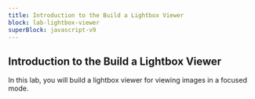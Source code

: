 ```yaml
---
title: Introduction to the Build a Lightbox Viewer
block: lab-lightbox-viewer
superBlock: javascript-v9
---
```


## Introduction to the Build a Lightbox Viewer

In this lab, you will build a lightbox viewer for viewing images in a focused mode.
